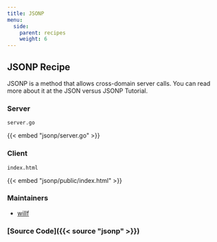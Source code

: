 ```yaml
---
title: JSONP
menu:
  side:
    parent: recipes
    weight: 6
---
```


## JSONP Recipe

JSONP is a method that allows cross-domain server calls. You can read more about it at the JSON versus JSONP Tutorial.

### Server

`server.go`

{{< embed "jsonp/server.go" >}}

### Client

`index.html`

{{< embed "jsonp/public/index.html" >}}

### Maintainers

- [willf](https://github.com/willf)

### [Source Code]({{< source "jsonp" >}})
